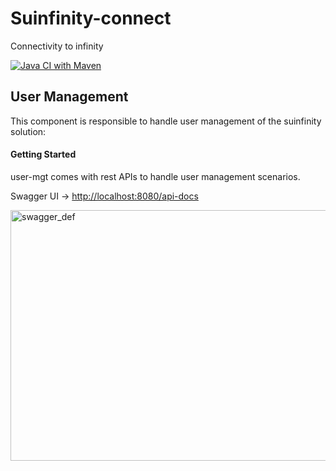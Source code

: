 # Suinfinity-connect

Connectivity to infinity

[![Java CI with Maven](https://github.com/Susankha/suinfinity-connect/actions/workflows/maven.yml/badge.svg)](https://github.com/Susankha/suinfinity-connect/actions/workflows/maven.yml)

## User Management

This component is responsible to handle user management of the suinfinity solution:

#### Getting Started

user-mgt comes with rest APIs to handle user management scenarios.

Swagger UI -> [http://localhost:8080/api-docs](http://localhost:8080/swagger-ui/index.html)

<img width="797" height="401" alt="swagger_def" src="https://github.com/user-attachments/assets/8bc38c87-bfc1-4399-a526-514d7663fbf9" />
